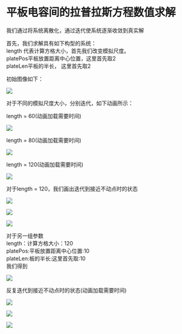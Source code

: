 
# 平板电容间的拉普拉斯方程数值求解 #

我们通过将系统离散化，通过迭代使系统逐渐收敛到真实解   

首先，我们求解具有如下构型的系统：      
length 代表计算方格大小，首先我们改变模拟尺度。   
platePos平板放置距离中心位置，这里首先取2   
plateLen平板的半长， 这里首先取2   

初始图像如下：   

![](https://raw.githubusercontent.com/loading99pct/computationalphysics_N2013301020062/master/Chap_5/pic/i1.png)   

对于不同的模拟尺度大小，分别迭代，如下动画所示：   

length = 60(动画加载需要时间)   

![](https://raw.githubusercontent.com/loading99pct/computationalphysics_N2013301020062/master/Chap_5/pic/iter.gif)   

length = 80(动画加载需要时间)      

![](https://raw.githubusercontent.com/loading99pct/computationalphysics_N2013301020062/master/Chap_5/pic/iter2.gif)   

length = 120(动画加载需要时间)      

![](https://raw.githubusercontent.com/loading99pct/computationalphysics_N2013301020062/master/Chap_5/pic/iter3.gif)   

对于length = 120，我们画出迭代到接近不动点时的状态   

![](https://raw.githubusercontent.com/loading99pct/computationalphysics_N2013301020062/master/Chap_5/pic/p1.png)   

![](https://raw.githubusercontent.com/loading99pct/computationalphysics_N2013301020062/master/Chap_5/pic/s11.png)   

![](https://raw.githubusercontent.com/loading99pct/computationalphysics_N2013301020062/master/Chap_5/pic/s1.png)   

对于另一组参数   
length：计算方格大小：120   
platePos:平板放置距离中心位置:10   
plateLen:板的半长:这里首先取:10   
我们得到   

![](https://raw.githubusercontent.com/loading99pct/computationalphysics_N2013301020062/master/Chap_5/pic/i2.png)   

反复迭代到接近不动点时的状态(动画加载需要时间)      

![](https://raw.githubusercontent.com/loading99pct/computationalphysics_N2013301020062/master/Chap_5/pic/iter4.gif)   

![](https://raw.githubusercontent.com/loading99pct/computationalphysics_N2013301020062/master/Chap_5/pic/p2.png)   

![](https://raw.githubusercontent.com/loading99pct/computationalphysics_N2013301020062/master/Chap_5/pic/s2.png)   

